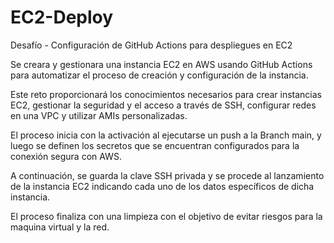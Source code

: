 # EC2-Deploy
Desafío - Configuración de GitHub Actions para despliegues en EC2

Se creara y gestionara una instancia EC2 en AWS usando GitHub Actions para automatizar el proceso de creación y configuración de la instancia. 

Este reto proporcionará los conocimientos necesarios para crear instancias EC2, gestionar la seguridad y el acceso a través de SSH, configurar redes en una VPC y utilizar AMIs personalizadas.

El proceso inicia con la activación al ejecutarse un push a la Branch main, y luego se definen los secretos que se encuentran configurados para la conexión segura con AWS.

A continuación, se guarda la clave SSH privada y se procede al lanzamiento de la instancia EC2 indicando cada uno de los datos específicos de dicha instancia.

El proceso finaliza con una limpieza con el objetivo de evitar riesgos para la maquina virtual y la red.

